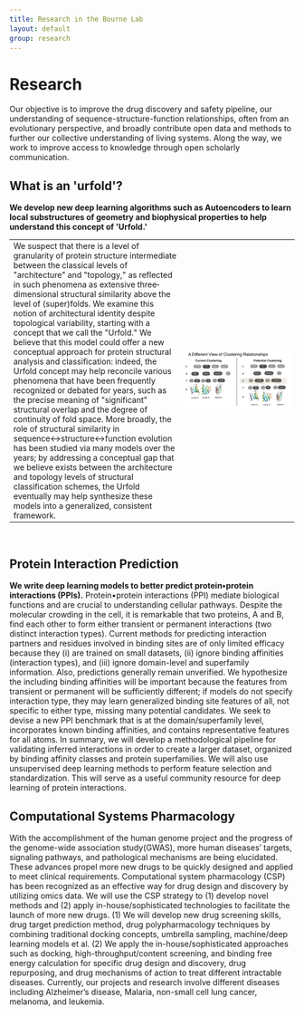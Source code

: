 ```yaml
---
title: Research in the Bourne Lab
layout: default
group: research
---
```


<h1>Research</h1>

Our objective is to improve the drug discovery and safety pipeline, our understanding of sequence-structure-function relationships, often from an evolutionary perspective, and broadly contribute open data and methods to further our collective understanding of living systems. Along the way, we work to improve access to knowledge through open scholarly communication.

## What is an 'urfold'?
<b>We develop new deep learning algorithms such as Autoencoders to learn local substructures of geometry and biophysical properties to help understand this concept of 'Urfold.'</b>

<table>
<colgroup>
<col width="60%" />
<col width="40%" />
</colgroup>
<tbody>
<tr>
<td markdown="span">We suspect that there is a level of granularity of protein structure intermediate between the classical levels of "architecture" and "topology," as reflected in such phenomena as extensive three‐dimensional structural similarity above the level of (super)folds. We examine this notion of architectural identity despite topological variability, starting with a concept that we call the "Urfold." We believe that this model could offer a new conceptual approach for protein structural analysis and classification: indeed, the Urfold concept may help reconcile various phenomena that have been frequently recognized or debated for years, such as the precise meaning of "significant" structural overlap and the degree of continuity of fold space. More broadly, the role of structural similarity in sequence↔structure↔function evolution has been studied via many models over the years; by addressing a conceptual gap that we believe exists between the architecture and topology levels of structural classification schemes, the Urfold eventually may help synthesize these models into a generalized, consistent framework.</td>
<td markdown="span"><img src="/static/img/research/cauth.png" width="400"></td>
</tr>
</tbody>
</table>
<br>

## Protein Interaction Prediction

<b>We write deep learning models to better predict protein•protein interactions (PPIs).</b> Protein•protein interactions (PPI) mediate biological functions and are crucial to understanding cellular pathways.  Despite the molecular crowding in the cell, it is remarkable that two proteins, A and B, find each other to form either transient or permanent interactions (two distinct interaction types). Current methods for predicting interaction partners and residues involved in binding sites are of only limited efficacy because they (i) are trained on small datasets, (ii) ignore binding affinities (interaction types), and (iii) ignore domain-level and superfamily information. Also, predictions generally remain unverified. We hypothesize the including binding affinities will be important because the features from transient or permanent will be sufficiently different; if models do not specify interaction type, they may learn generalized binding site features of all, not specific to either type, missing many potential candidates. We seek to devise a new PPI benchmark that is at the domain/superfamily level, incorporates known binding affinities, and contains representative features for all atoms. In summary, we will develop a methodological pipeline for validating inferred interactions in order to create a larger dataset, organized by binding affinity classes and protein superfamilies. We will also use unsupervised deep learning methods to perform feature selection and standardization. This will serve as a useful community resource for deep learning of protein interactions.

## Computational Systems Pharmacology
With the accomplishment of the human genome project and the progress of the genome-wide association study(GWAS), more human diseases’ targets, signaling pathways, and pathological mechanisms are being elucidated. These advances propel more new drugs to be quickly designed and applied to meet clinical requirements. Computational system pharmacology (CSP) has been recognized as an effective way for drug design and discovery by utilizing omics data. We will use the CSP strategy to (1) develop novel methods and (2) apply in-house/sophisticated technologies to facilitate the launch of more new drugs. (1) We will develop new drug screening skills, drug target prediction method, drug polypharmacology techniques by combining traditional docking concepts, umbrella sampling, machine/deep learning models et al. (2) We apply the in-house/sophisticated approaches such as docking, high-throughput/content screening, and binding free energy calculation for specific drug design and discovery, drug repurposing, and drug mechanisms of action to treat different intractable diseases. Currently, our projects and research involve different diseases including Alzheimer’s disease, Malaria, non-small cell lung cancer, melanoma, and leukemia.
